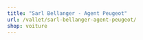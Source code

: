 ```yaml
---
title: "Sarl Bellanger - Agent Peugeot"
url: /vallet/sarl-bellanger-agent-peugeot/
shop: voiture
---
```

